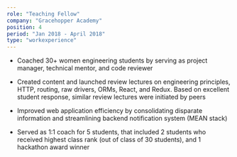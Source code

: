 ```yaml
---
role: "Teaching Fellow"
company: "Gracehopper Academy"
position: 4
period: "Jan 2018 - April 2018"
type: "workexperience"
---
```


- Coached 30+ women engineering students by serving as project manager, technical mentor, and code reviewer

- Created content and launched review lectures on engineering principles, HTTP, routing, raw drivers, ORMs, React, and Redux. Based on excellent student response, similar review lectures were initiated by peers

- Improved web application efficiency by consolidating disparate information and streamlining backend notification system (MEAN stack)

- Served as 1:1 coach for 5 students, that included 2 students who received highest class rank (out of class of 30 students), and 1 hackathon award winner